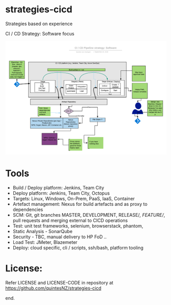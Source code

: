 # strategies-cicd
Strategies based on experience 

CI / CD Strategy: Software focus

![alt text](CICD_Strategy_Software_focus.png "CI / CD Strategy: Software focus")

# Tools

- Build / Deploy platform:  Jenkins, Team City
- Deploy platform: Jenkins, Team City, Octopus
- Targets: Linux, Windows, On-Prem, PaaS, IaaS, Container
- Artefact management: Nexus for build artefacts and as proxy to dependencies
- SCM: Git, git branches MASTER, DEVELOPMENT, RELEASE/*, FEATURE/*, pull requests and merging external to CICD operations
- Test: unit test frameworks, selenium, browserstack, phantom, 
- Static Analysis - SonarQube
- Security - TBC, manual delivery to HP FoD ..
- Load Test: JMeter, Blazemeter
- Deploy: cloud specific, cli / scripts, ssh/bash, platform tooling 


# License:
Refer LICENSE and LICENSE-CODE in repository at https://github.com/quintesNZ/strategies-cicd

end.
